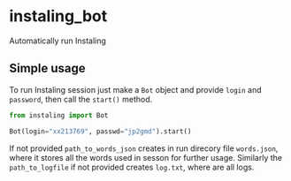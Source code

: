 # instaling_bot
Automatically run Instaling

## Simple usage

To run Instaling session just make a `Bot` object and provide `login` and `password`, then call the `start()` method.

```python
from instaling import Bot

Bot(login="xx213769", passwd="jp2gmd").start()
```

If not provided `path_to_words_json` creates in run direcory file `words.json`, where it stores all the words used in sesson for further usage. Similarly the `path_to_logfile` if not provided creates `log.txt`, where are all logs.


